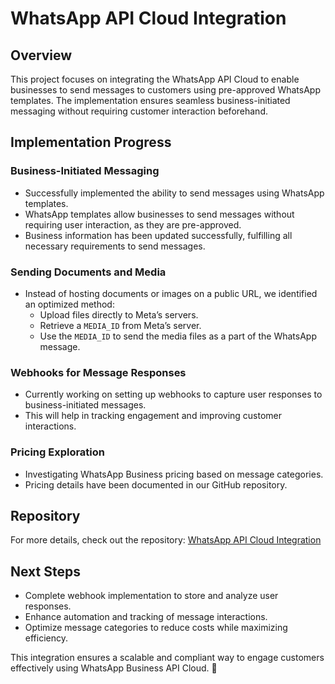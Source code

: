 # WhatsApp API Cloud Integration

## Overview
This project focuses on integrating the WhatsApp API Cloud to enable businesses to send messages to customers using pre-approved WhatsApp templates. The implementation ensures seamless business-initiated messaging without requiring customer interaction beforehand.

## Implementation Progress

### Business-Initiated Messaging
- Successfully implemented the ability to send messages using WhatsApp templates.
- WhatsApp templates allow businesses to send messages without requiring user interaction, as they are pre-approved.
- Business information has been updated successfully, fulfilling all necessary requirements to send messages.

### Sending Documents and Media
- Instead of hosting documents or images on a public URL, we identified an optimized method:
  - Upload files directly to Meta’s servers.
  - Retrieve a `MEDIA_ID` from Meta’s server.
  - Use the `MEDIA_ID` to send the media files as a part of the WhatsApp message.

### Webhooks for Message Responses
- Currently working on setting up webhooks to capture user responses to business-initiated messages.
- This will help in tracking engagement and improving customer interactions.

### Pricing Exploration
- Investigating WhatsApp Business pricing based on message categories.
- Pricing details have been documented in our GitHub repository.

## Repository
For more details, check out the repository:
[WhatsApp API Cloud Integration](https://github.com/balajis183/meta-API)

## Next Steps
- Complete webhook implementation to store and analyze user responses.
- Enhance automation and tracking of message interactions.
- Optimize message categories to reduce costs while maximizing efficiency.

This integration ensures a scalable and compliant way to engage customers effectively using WhatsApp Business API Cloud. 🚀

